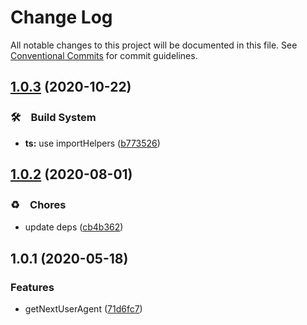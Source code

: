 # Change Log

All notable changes to this project will be documented in this file.
See [Conventional Commits](https://conventionalcommits.org) for commit guidelines.

## [1.0.3](https://github.com/bluelovers/ws-react/compare/@lazy-react/next-useragent@1.0.2...@lazy-react/next-useragent@1.0.3) (2020-10-22)


### 🛠　Build System

* **ts:** use importHelpers ([b773526](https://github.com/bluelovers/ws-react/commit/b7735267ce68e73a469feb384ac9ef7982ab741b))





## [1.0.2](https://github.com/bluelovers/ws-react/compare/@lazy-react/next-useragent@1.0.1...@lazy-react/next-useragent@1.0.2) (2020-08-01)


### ♻️　Chores

* update deps ([cb4b362](https://github.com/bluelovers/ws-react/commit/cb4b3628055a502fa0a7a51ce08541a9a723262e))





## 1.0.1 (2020-05-18)


### Features

* getNextUserAgent ([71d6fc7](https://github.com/bluelovers/ws-react/commit/71d6fc73e2854605d6d2e7f7b7ace05c94f594b1))
